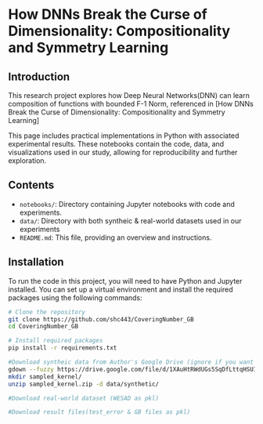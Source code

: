 # How DNNs Break the Curse of Dimensionality: Compositionality and Symmetry Learning

## Introduction

This research project explores how Deep Neural Networks(DNN) can learn composition of functions with bounded F-1 Norm, referenced in [How DNNs Break the Curse of Dimensionality: Compositionality and Symmetry Learning]

This page includes practical implementations in Python with associated experimental results. 
These notebooks contain the code, data, and visualizations used in our study, allowing for reproducibility and further exploration.

## Contents

- `notebooks/`: Directory containing Jupyter notebooks with code and experiments.
- `data/`: Directory with both syntheic & real-world datasets used in our experiments
- `README.md`: This file, providing an overview and instructions.

## Installation

To run the code in this project, you will need to have Python and Jupyter installed. You can set up a virtual environment and install the required packages using the following commands:

```sh
# Clone the repository
git clone https://github.com/shc443/CoveringNumber_GB
cd CoveringNumber_GB

# Install required packages
pip install -r requirements.txt

#Download syntheic data from Author's Google Drive (ignore if you want to start this project from the scratch)
gdown --fuzzy https://drive.google.com/file/d/1XAuHtRWdUGs5SqDfLttqHSUILmFsgn6b/view?usp=drive_link
mkdir sampled_kernel/
unzip sampled_kernel.zip -d data/synthetic/

#Download real-world dataset (WESAD as pkl)

#Download result files(test_error & GB files as pkl)

